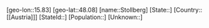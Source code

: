 ﻿---
location: [48.08,15.83]
type: City
tags:
- geo/City


SpocWebEntityId: 34581
isDeleted: false
confidential: public

---
[geo-lon::15.83]
[geo-lat::48.08]
[name::Stollberg]
[State::]
[Country::[[Austria]]]
[StateId::]
[Population::]
[Unknown::]

